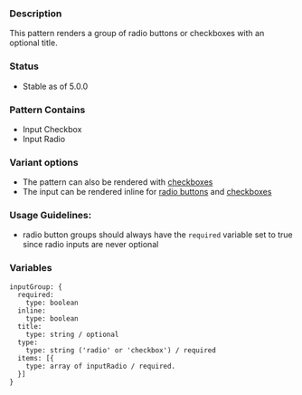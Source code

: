 ### Description
This pattern renders a group of radio buttons or checkboxes with an optional title.

### Status
* Stable as of 5.0.0

### Pattern Contains
* Input Checkbox
* Input Radio

### Variant options
* The pattern can also be rendered with [checkboxes](./?p=atoms-input-group-checkbox)
* The input can be rendered inline for [radio buttons](./?p=atoms-input-group-radio-inline) and [checkboxes](./?p=atoms-input-group-checkbox-inline)

### Usage Guidelines:
- radio button groups should always have the `required` variable set to true since radio inputs are never optional

### Variables
~~~
inputGroup: {
  required: 
    type: boolean
  inline: 
    type: boolean
  title: 
    type: string / optional 
  type: 
    type: string ('radio' or 'checkbox') / required
  items: [{
    type: array of inputRadio / required.
  }]
}
~~~
